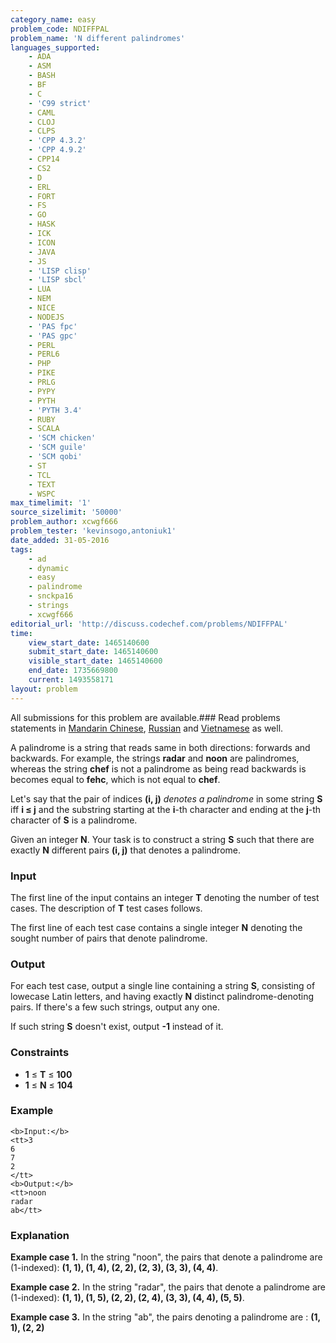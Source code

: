 ```yaml
---
category_name: easy
problem_code: NDIFFPAL
problem_name: 'N different palindromes'
languages_supported:
    - ADA
    - ASM
    - BASH
    - BF
    - C
    - 'C99 strict'
    - CAML
    - CLOJ
    - CLPS
    - 'CPP 4.3.2'
    - 'CPP 4.9.2'
    - CPP14
    - CS2
    - D
    - ERL
    - FORT
    - FS
    - GO
    - HASK
    - ICK
    - ICON
    - JAVA
    - JS
    - 'LISP clisp'
    - 'LISP sbcl'
    - LUA
    - NEM
    - NICE
    - NODEJS
    - 'PAS fpc'
    - 'PAS gpc'
    - PERL
    - PERL6
    - PHP
    - PIKE
    - PRLG
    - PYPY
    - PYTH
    - 'PYTH 3.4'
    - RUBY
    - SCALA
    - 'SCM chicken'
    - 'SCM guile'
    - 'SCM qobi'
    - ST
    - TCL
    - TEXT
    - WSPC
max_timelimit: '1'
source_sizelimit: '50000'
problem_author: xcwgf666
problem_tester: 'kevinsogo,antoniuk1'
date_added: 31-05-2016
tags:
    - ad
    - dynamic
    - easy
    - palindrome
    - snckpa16
    - strings
    - xcwgf666
editorial_url: 'http://discuss.codechef.com/problems/NDIFFPAL'
time:
    view_start_date: 1465140600
    submit_start_date: 1465140600
    visible_start_date: 1465140600
    end_date: 1735669800
    current: 1493558171
layout: problem
---
```

All submissions for this problem are available.###  Read problems statements in [Mandarin Chinese](http://www.codechef.com/download/translated/SNCKPA16/mandarin/NDIFFPAL.pdf), [Russian](http://www.codechef.com/download/translated/SNCKPA16/russian/NDIFFPAL.pdf) and [Vietnamese](http://www.codechef.com/download/translated/SNCKPA16/vietnamese/NDIFFPAL.pdf) as well.

A palindrome is a string that reads same in both directions: forwards and backwards. For example, the strings **radar** and **noon** are palindromes, whereas the string **chef** is not a palindrome as being read backwards is becomes equal to **fehc**, which is not equal to **chef**.

Let's say that the pair of indices **(i, j)** _denotes a palindrome_ in some string **S** iff **i ≤ j** and the substring starting at the **i**-th character and ending at the **j**-th character of **S** is a palindrome.

Given an integer **N**. Your task is to construct a string **S** such that there are exactly **N** different pairs **(i, j)** that denotes a palindrome.

### Input

The first line of the input contains an integer **T** denoting the number of test cases. The description of **T** test cases follows.

The first line of each test case contains a single integer **N** denoting the sought number of pairs that denote palindrome.

### Output

For each test case, output a single line containing a string **S**, consisting of lowecase Latin letters, and having exactly **N** distinct palindrome-denoting pairs. If there's a few such strings, output any one.

If such string **S** doesn't exist, output **-1** instead of it.

### Constraints

- **1** ≤ **T** ≤ **100**
- **1** ≤ **N** ≤ **104**

### Example

```
<b>Input:</b>
<tt>3
6
7
2
</tt>
<b>Output:</b>
<tt>noon
radar
ab</tt>
```
### Explanation

**Example case 1.** In the string "noon", the pairs that denote a palindrome are (1-indexed): **(1, 1), (1, 4), (2, 2), (2, 3), (3, 3), (4, 4)**.

**Example case 2.** In the string "radar", the pairs that denote a palindrome are (1-indexed): **(1, 1), (1, 5), (2, 2), (2, 4), (3, 3), (4, 4), (5, 5)**.

**Example case 3.** In the string "ab", the pairs denoting a palindrome are : **(1, 1), (2, 2)**